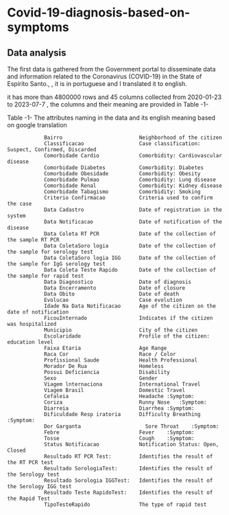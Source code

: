 # Covid-19-diagnosis-based-on-symptoms

## Data analysis

The first data is gathered from the Government portal to disseminate data and information related to the Coronavirus (COVID-19) in the State of Espírito Santo.,  , it is in portuguese and  I translated it to english. 

it has more than 4800000 rows and 45 columns collected from 2020-01-23 to 2023-07-7 , the columns and their meaning are provided in Table -1- 


Table -1- The attributes naming in the data and its english meaning  based on google translation 

                Bairro                         Neighborhood of the citizen	
                Classificacao                  Case classification: Suspect, Confirmed, Discarded
                Comorbidade Cardio             Comorbidity: Cardiovascular disease 
                Comorbidade Diabetes           Comorbidity: Diabetes	
                Comorbidade Obesidade          Comorbidity: Obesity	
                Comorbidade Pulmao             Comorbidity: Lung disease
                Comorbidade Renal              Comorbidity: Kidney disease
                Comorbidade Tabagismo          Comorbidity: Smoking	
                Criterio Confirmacao           Criteria used to confirm the case
                Data Cadastro                  Date of registration in the system
                Data Notificacao               Date of notification of the disease
                Data Coleta RT PCR             Date of the collection of the sample	RT PCR
                Data ColetaSoro logia          Date of the collection of the sample for serology test
                Data ColetaSoro logia IGG      Date of the collection of the sample for IgG serology test	
                Data Coleta Teste Rapido       Date of the collection of the sample for rapid test
                Data Diagnostico               Date of diagnosis	
                Data Encerramento              Date of closure
                Data Obito                     Date of death
                Evolucao                       Case evolution	
                Idade Na Data Notificacao      Age of the citizen on the date of notification
                FicouInternado	               Indicates if the citizen was hospitalized
                Municipio                      City of the citizen
                Escolaridade                   Profile of the citizen: education level
                Faixa Etaria                   Age Range
                Raca Cor                       Race / Color
                Profissional Saude             Health Professional
                Morador De Rua                 Homeless
                Possui Deficiencia             Disability	
                Sexo                           Gender
                Viagem lnternaciona            International Travel
                Viagem Brasil                  Domestic Travel	
                Cefaleia                       Headache	:Symptom:
                Coriza                         Runny Nose	:Symptom:
                Diarreia                       Diarrhea	:Symptom:
                Dificuldade Resp iratoria      Difficulty Breathing	:Symptom:
                Dor Garganta	                 Sore Throat	:Symptom:
                Febre                          Fever	:Symptom:
                Tosse                          Cough	:Symptom:
                Status Notificacao	           Notification Status: Open, Closed
                Resultado RT PCR Test:         Identifies the result of the RT PCR test
                Resultado SorologiaTest:       Identifies the result of the Serology test
                Resultado Sorologia IGGTest:   Identifies the result of the Serology IGG test	
                Resultado Teste RapidoTest:    Identifies the result of the Rapid Test
                TipoTesteRapido                The type of rapid test

